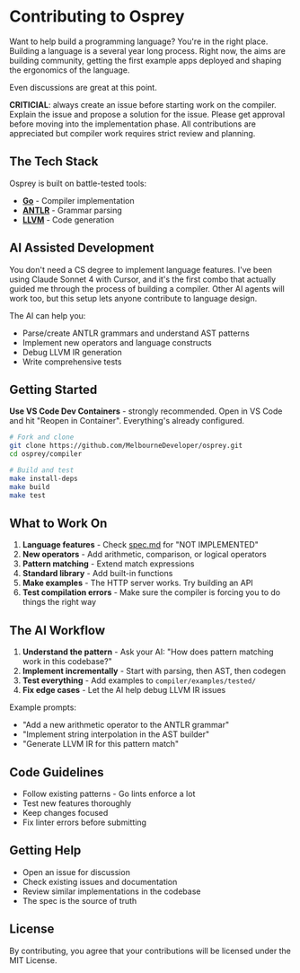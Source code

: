 # Contributing to Osprey

Want to help build a programming language? You're in the right place. Building a language is a several year long process. Right now, the aims are building community, getting the first example apps deployed and shaping the ergonomics of the language.

Even discussions are great at this point.

**CRITICIAL**: always create an issue before starting work on the compiler. Explain the issue and propose a solution for the issue. Please get approval before moving into the implementation phase. All contributions are appreciated but compiler work requires strict review and planning.

## The Tech Stack

Osprey is built on battle-tested tools:
- **[Go](https://golang.org/)** - Compiler implementation 
- **[ANTLR](https://www.antlr.org/)** - Grammar parsing
- **[LLVM](https://llvm.org/)** - Code generation

## AI Assisted Development

You don't need a CS degree to implement language features. I've been using Claude Sonnet 4 with Cursor, and it's the first combo that actually guided me through the process of building a compiler. Other AI agents will work too, but this setup lets anyone contribute to language design.

The AI can help you:
- Parse/create ANTLR grammars and understand AST patterns
- Implement new operators and language constructs
- Debug LLVM IR generation
- Write comprehensive tests

## Getting Started

**Use VS Code Dev Containers** - strongly recommended. Open in VS Code and hit "Reopen in Container". Everything's already configured.

```bash
# Fork and clone
git clone https://github.com/MelbourneDeveloper/osprey.git
cd osprey/compiler

# Build and test
make install-deps
make build
make test
```

## What to Work On

1. **Language features** - Check [spec.md](compiler/spec.md) for "NOT IMPLEMENTED" 
2. **New operators** - Add arithmetic, comparison, or logical operators
3. **Pattern matching** - Extend match expressions
4. **Standard library** - Add built-in functions
5. **Make examples** - The HTTP server works. Try building an API
6. **Test compilation errors** - Make sure the compiler is forcing you to do things the right way

## The AI Workflow

1. **Understand the pattern** - Ask your AI: "How does pattern matching work in this codebase?"
2. **Implement incrementally** - Start with parsing, then AST, then codegen
3. **Test everything** - Add examples to `compiler/examples/tested/`
4. **Fix edge cases** - Let the AI help debug LLVM IR issues

Example prompts:
- "Add a new arithmetic operator to the ANTLR grammar"
- "Implement string interpolation in the AST builder"
- "Generate LLVM IR for this pattern match"

## Code Guidelines

- Follow existing patterns - Go lints enforce a lot
- Test new features thoroughly
- Keep changes focused
- Fix linter errors before submitting

## Getting Help

- Open an issue for discussion
- Check existing issues and documentation
- Review similar implementations in the codebase
- The spec is the source of truth

## License

By contributing, you agree that your contributions will be licensed under the MIT License. 